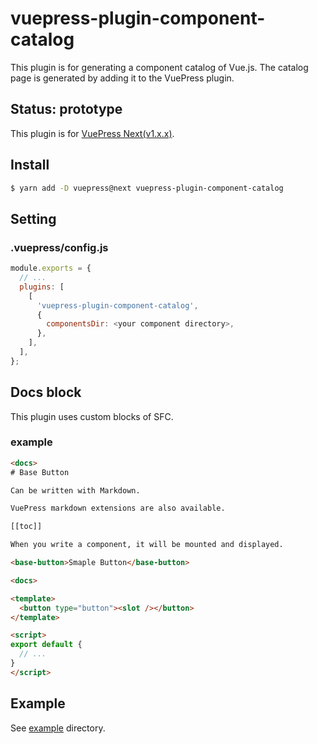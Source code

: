 # vuepress-plugin-component-catalog

This plugin is for generating a component catalog of Vue.js.
The catalog page is generated by adding it to the VuePress plugin.

## Status: prototype

This plugin is for [VuePress Next(v1.x.x)](https://github.com/vuejs/vuepress).

## Install

```bash
$ yarn add -D vuepress@next vuepress-plugin-component-catalog
```

## Setting

### .vuepress/config.js

```JavaScript
module.exports = {
  // ...
  plugins: [
    [
      'vuepress-plugin-component-catalog',
      {
        componentsDir: <your component directory>,
      },
    ],
  ],
};

```

## Docs block

This plugin uses custom blocks of SFC.

### example

```HTML
<docs>
# Base Button

Can be written with Markdown.

VuePress markdown extensions are also available.

[[toc]]

When you write a component, it will be mounted and displayed.

<base-button>Smaple Button</base-button>

<docs>

<template>
  <button type="button"><slot /></button>
</template>

<script>
export default {
  // ...
}
</script>
```

## Example

See [example](https://github.com/mya-ake/vuepress-plugin-component-catalog/tree/master/example) directory.
